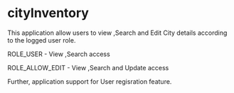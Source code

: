 # cityInventory

This application allow users to view ,Search and Edit City details according to the logged user role.

ROLE_USER - View ,Search access

ROLE_ALLOW_EDIT - View ,Search and Update access

Further, application support for User regisration feature.
